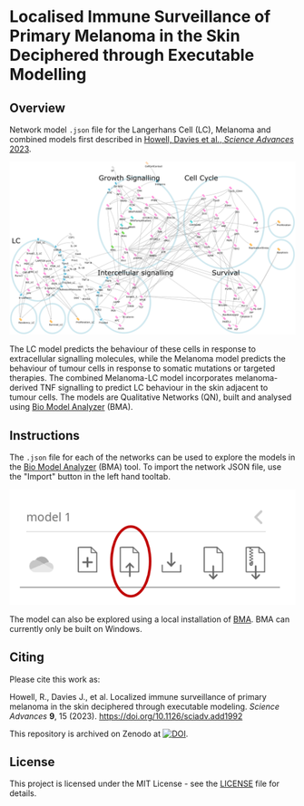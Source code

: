 # Localised Immune Surveillance of Primary Melanoma in the Skin Deciphered through Executable Modelling

## Overview

Network model `.json` file for the Langerhans Cell (LC), Melanoma and combined models first described in [Howell, Davies et al., *Science Advances* 2023](https://www.science.org/doi/10.1126/sciadv.add1992).

![image](./misc/melanoma7.2-LC3.1v3.png)

The LC model predicts the behaviour of these cells in response to extracellular signalling molecules, while the Melanoma model predicts the behaviour of tumour cells in response to somatic mutations or targeted therapies. The combined Melanoma-LC model incorporates melanoma-derived TNF signalling to predict LC behaviour in the skin adjacent to tumour cells. The models are Qualitative Networks (QN), built and analysed using [Bio Model Analyzer](https://biomodelanalyzer.org) (BMA).

## Instructions

The `.json` file for each of the networks can be used to explore the models in the [Bio Model Analyzer](https://biomodelanalyzer.org) (BMA) tool. To import the network JSON file, use the "Import" button in the left hand tooltab.

![image](./misc/upload_instruction.png)

The model can also be explored using a local installation of [BMA](https://github.com/hallba/BioModelAnalyzer). BMA can currently only be built on Windows.

## Citing

Please cite this work as:

Howell, R., Davies J., et al. Localized immune surveillance of primary melanoma in the skin deciphered through executable modeling. *Science Advances* **9**, 15 (2023). https://doi.org/10.1126/sciadv.add1992


This repository is archived on Zenodo at [![DOI](https://zenodo.org/badge/493342976.svg)](https://zenodo.org/badge/latestdoi/493342976).

## License

This project is licensed under the MIT License - see the [LICENSE](LICENSE) file for details.
